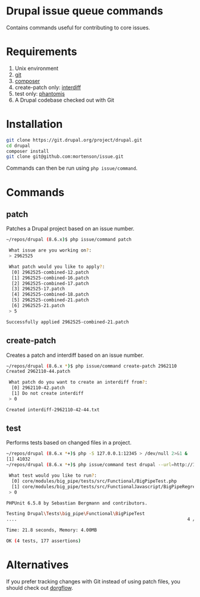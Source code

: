 # Drupal issue queue commands

Contains commands useful for contributing to core issues.

# Requirements

1. Unix environment
1. [git](https://git-scm.com/downloads)
1. [composer](https://getcomposer.org/)
1. create-patch only: [interdiff](http://freshmeat.sourceforge.net/projects/patchutils)
1. test only: [phantomjs](http://phantomjs.org/download.html)
1. A Drupal codebase checked out with Git

# Installation

```bash
git clone https://git.drupal.org/project/drupal.git
cd drupal
composer install
git clone git@github.com:mortenson/issue.git
```

Commands can then be run using `php issue/command`.

# Commands

## patch

Patches a Drupal project based on an issue number.

```bash
~/repos/drupal (8.6.x)$ php issue/command patch

 What issue are you working on?:
 > 2962525

 What patch would you like to apply?:
  [0] 2962525-combined-12.patch
  [1] 2962525-combined-16.patch
  [2] 2962525-combined-17.patch
  [3] 2962525-17.patch
  [4] 2962525-combined-18.patch
  [5] 2962525-combined-21.patch
  [6] 2962525-21.patch
 > 5

Successfully applied 2962525-combined-21.patch
```

## create-patch

Creates a patch and interdiff based on an issue number.

```bash
~/repos/drupal (8.6.x *)$ php issue/command create-patch 2962110
Created 2962110-44.patch

 What patch do you want to create an interdiff from?:
  [0] 2962110-42.patch
  [1] Do not create interdiff
 > 0

Created interdiff-2962110-42-44.txt
```

## test

Performs tests based on changed files in a project.

```bash
~/repos/drupal (8.6.x *+)$ php -S 127.0.0.1:12345 > /dev/null 2>&1 &
[1] 41032
~/repos/drupal (8.6.x *+)$ php issue/command test drupal --url=http://127.0.0.1:12345

 What test would you like to run?:
  [0] core/modules/big_pipe/tests/src/Functional/BigPipeTest.php
  [1] core/modules/big_pipe/tests/src/FunctionalJavascript/BigPipeRegressionTest.php
 > 0

PHPUnit 6.5.8 by Sebastian Bergmann and contributors.

Testing Drupal\Tests\big_pipe\Functional\BigPipeTest
....                                                                4 / 4 (100%)

Time: 21.8 seconds, Memory: 4.00MB

OK (4 tests, 177 assertions)
```

# Alternatives

If you prefer tracking changes with Git instead of using patch files, you
should check out [dorgflow](https://github.com/joachim-n/dorgflow).
